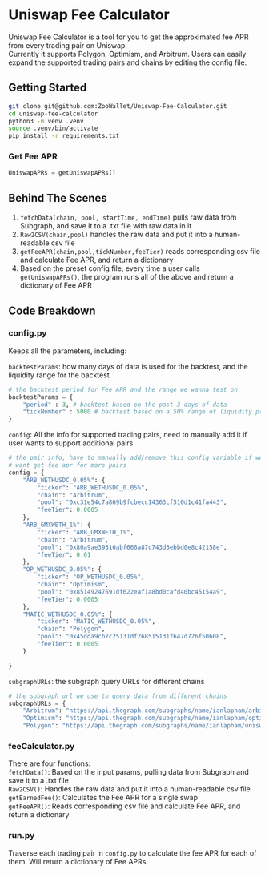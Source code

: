 # Uniswap Fee Calculator 
Uniswap Fee Calculator is a tool for you to get the approximated fee APR from every trading pair on Uniswap. <br> Currently it supports Polygon, Optimism, and Arbitrum. Users can easily expand the supported trading pairs and chains by editing the config file. 

## Getting Started 
```bash
git clone git@github.com:ZooWallet/Uniswap-Fee-Calculator.git
cd uniswap-fee-calculator
python3 -m venv .venv
source .venv/bin/activate
pip install -r requirements.txt
```

### Get Fee APR
```python
UniswapAPRs = getUniswapAPRs() 
```

## Behind The Scenes 
1. `fetchData(chain, pool, startTime, endTime)` pulls raw data from Subgraph, and save it to a .txt file with raw data in it
2. `Raw2CSV(chain,pool)` handles the raw data and put it into a human-readable csv file
3. `getFeeAPR(chain,pool,tickNumber,feeTier)` reads corresponding csv file and calculate Fee APR, and return a dictionary
4. Based on the preset config file, every time a user calls `getUniswapAPRs()`, the program runs all of the above and return a dictionary of Fee APR

## Code Breakdown 

### config.py
Keeps all the parameters, including: <br> 

`backtestParams`: how many days of data is used for the backtest, and the liquidity range for the backtest <br> 
```python
# the backtest period for Fee APR and the range we wanna test on 
backtestParams = {
    "period" : 3, # backtest based on the past 3 days of data
    "tickNumber" : 5000 # backtest based on a 50% range of liquidity provision 
}
```

`config`: All the info for supported trading pairs, need to manually add it if user wants to support additional pairs <br> 
```python
# the pair info, have to manually add/remove this config variable if we
# want get fee apr for more pairs
config = {
    "ARB_WETHUSDC_0.05%": {
        "ticker": "ARB_WETHUSDC_0.05%",
        "chain": "Arbitrum",
        "pool": "0xc31e54c7a869b9fcbecc14363cf510d1c41fa443",
        "feeTier": 0.0005
    },
    "ARB_GMXWETH_1%": {
        "ticker": "ARB_GMXWETH_1%",
        "chain": "Arbitrum",
        "pool": "0x80a9ae39310abf666a87c743d6ebbd0e8c42158e",
        "feeTier": 0.01
    },
    "OP_WETHUSDC_0.05%": {
        "ticker": "OP_WETHUSDC_0.05%",
        "chain": "Optimism",
        "pool": "0x85149247691df622eaf1a8bd0cafd40bc45154a9",
        "feeTier": 0.0005
    },
    "MATIC_WETHUSDC_0.05%": {
        "ticker": "MATIC_WETHUSDC_0.05%",
        "chain": "Polygon",
        "pool": "0x45dda9cb7c25131df268515131f647d726f50608",
        "feeTier": 0.0005
    }

}
```

`subgraphURLs`: the subgraph query URLs for different chains <br> 
```python
# the subgraph url we use to query data from different chains
subgraphURLs = {
    "Arbitrum": "https://api.thegraph.com/subgraphs/name/ianlapham/arbitrum-minimal",
    "Optimism": "https://api.thegraph.com/subgraphs/name/ianlapham/optimism-post-regenesis",
    "Polygon": "https://api.thegraph.com/subgraphs/name/ianlapham/uniswap-v3-polygon"}
```

### feeCalculator.py
There are four functions: <br>
`fetchData()`: Based on the input params, pulling data from Subgraph and save it to a .txt file <br>
`Raw2CSV()`: Handles the raw data and put it into a human-readable csv file <br>
`getEarnedFee()`: Calculates the Fee APR for a single swap <br>
`getFeeAPR()`: Reads corresponding csv file and calculate Fee APR, and return a dictionary <br>

### run.py
Traverse each trading pair in `config.py` to calculate the fee APR for each of them. Will return a dictionary of Fee APRs. 

